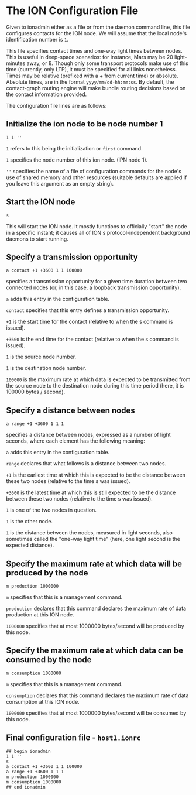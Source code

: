 # The ION Configuration File

Given to ionadmin either as a file or from the daemon command line, this file configures contacts for the ION node. We will assume that the local node's identification number is `1`.

This file specifies contact times and one-way light times between nodes. This is useful in deep-space scenarios: for instance, Mars may be 20 light-minutes away, or 8. Though only some transport protocols make use of this time (currently, only LTP), it must be specified for all links nonetheless. Times may be relative (prefixed with a + from current time) or absolute. Absolute times, are in the format `yyyy/mm/dd-hh:mm:ss`. By default, the contact-graph routing engine will make bundle routing decisions based on the contact information provided.

The configuration file lines are as follows:

## Initialize the ion node to be node number 1

````
1 1 ''
````

`1` refers to this being the initialization or `first` command.

`1` specifies the node number of this ion node. (IPN node 1).

`''` specifies the name of a file of configuration commands for the node's use of shared memory and other resources (suitable defaults are applied if you leave this argument as an empty string).

## Start the ION node

`s`

This will start the ION node. It mostly functions to officially "start" the node in a specific instant; it causes all of ION's protocol-independent background daemons to start running.

## Specify a transmission opportunity

````
a contact +1 +3600 1 1 100000
````

specifies a transmission opportunity for a given time duration between two connected nodes (or, in this case, a loopback transmission opportunity).

`a` adds this entry in the configuration table.

`contact` specifies that this entry defines a transmission opportunity.

`+1` is the start time for the contact (relative to when the s command is issued).

`+3600` is the end time for the contact (relative to when the s command is issued).

`1` is the source node number.

`1` is the destination node number.

`100000` is the maximum rate at which data is expected to be transmitted from the source node to the destination node during this time period (here, it is 100000 bytes / second).

## Specify a distance between nodes

````
a range +1 +3600 1 1 1
````

specifies a distance between nodes, expressed as a number of light seconds, where each element has the following meaning:

`a` adds this entry in the configuration table.

`range` declares that what follows is a distance between two nodes.

`+1` is the earliest time at which this is expected to be the distance between these two nodes (relative to the time s was issued).

`+3600` is the latest time at which this is still expected to be the distance between these two nodes (relative to the time s was issued).

`1` is one of the two nodes in question.

`1` is the other node.

`1` is the distance between the nodes, measured in light seconds, also sometimes called the "one-way light time" (here, one light second is the expected distance).


## Specify the maximum rate at which data will be produced by the node

````
m production 1000000
````

`m` specifies that this is a management command.

`production` declares that this command declares the maximum rate of data production at this ION node.

`1000000` specifies that at most 1000000 bytes/second will be produced by this node.


## Specify the maximum rate at which data can be consumed by the node

````
m consumption 1000000
````

`m` specifies that this is a management command.

`consumption` declares that this command declares the maximum rate of data consumption at this ION node.

`1000000` specifies that at most 1000000 bytes/second will be consumed by this node.


## Final configuration file - `host1.ionrc`

````
## begin ionadmin
1 1 ''
s
a contact +1 +3600 1 1 100000
a range +1 +3600 1 1 1
m production 1000000
m consumption 1000000
## end ionadmin
````
  

